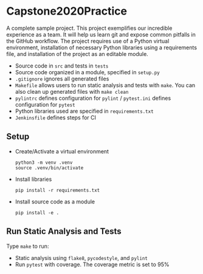 
# Capstone2020Practice

A complete sample project. This project exemplifies our incredible experience as a team. It will help us learn git and expose common pitfalls in the GitHub workflow. The project requires use of a Python virtual environment, installation of necessary Python libraries using a requirements file, and installation of the project as an editable module.

* Source code in `src` and tests in `tests`
* Source code organized in a module, specified in `setup.py`
* `.gitignore` ignores all generated files
* `Makefile` allows users to run static analysis and tests with `make`.  You can also clean up generated files with `make clean`
* `pylintrc` defines configuration for `pylint` / `pytest.ini` defines configuration for `pytest`
* Python libraries used are specified in `requirements.txt`
* `Jenkinsfile` defines steps for CI

## Setup

* Create/Activate a virtual environment

  ```
  python3 -m venv .venv
  source .venv/bin/activate
  ```

* Install libraries

  ```
  pip install -r requirements.txt
  ```

* Install source code as a module

  ```
  pip install -e .
  ```
  

## Run Static Analysis and Tests

Type `make` to run:

* Static analysis using `flake8`, `pycodestyle`, and `pylint`
* Run `pytest` with coverage.  The coverage metric is set to 95%
